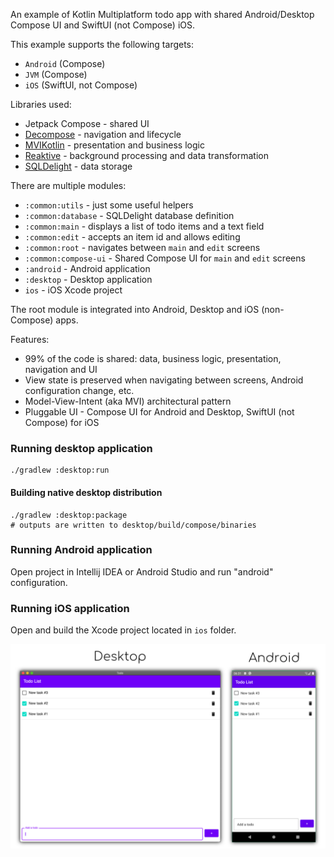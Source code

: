 An example of Kotlin Multiplatform todo app with shared Android/Desktop Compose UI and SwiftUI (not Compose) iOS.

This example supports the following targets: 
- `Android` (Compose)
- `JVM` (Compose)
- `iOS` (SwiftUI, not Compose)

Libraries used:
- Jetpack Compose - shared UI
- [Decompose](https://github.com/arkivanov/Decompose) - navigation and lifecycle
- [MVIKotlin](https://github.com/arkivanov/MVIKotlin) - presentation and business logic
- [Reaktive](https://github.com/badoo/Reaktive) - background processing and data transformation
- [SQLDelight](https://github.com/cashapp/sqldelight) - data storage

There are multiple modules:
- `:common:utils` - just some useful helpers
- `:common:database` - SQLDelight database definition
- `:common:main` - displays a list of todo items and a text field
- `:common:edit` - accepts an item id and allows editing
- `:common:root` - navigates between `main` and `edit` screens
- `:common:compose-ui` - Shared Compose UI for `main` and `edit` screens
- `:android` - Android application
- `:desktop` - Desktop application
- `ios` - iOS Xcode project

The root module is integrated into Android, Desktop and iOS (non-Compose) apps.

Features:
- 99% of the code is shared: data, business logic, presentation, navigation and UI
- View state is preserved when navigating between screens, Android configuration change, etc.
- Model-View-Intent (aka MVI) architectural pattern
- Pluggable UI - Compose UI for Android and Desktop, SwiftUI (not Compose) for iOS

### Running desktop application
```
./gradlew :desktop:run
```

#### Building native desktop distribution
```
./gradlew :desktop:package
# outputs are written to desktop/build/compose/binaries
```

### Running Android application

Open project in Intellij IDEA or Android Studio and run "android" configuration.

### Running iOS application

Open and build the Xcode project located in `ios` folder.

![Desktop](screenshots/todo.png)

